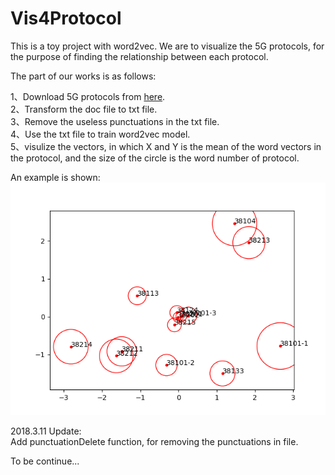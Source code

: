 # Vis4Protocol

 This is a toy project with word2vec. We are to visualize the 5G protocols, for the purpose of finding the relationship between each protocol.  

 The part of our works is as follows:  

 1、Download 5G protocols from [here](http://www.3gpp.org/ftp/Specs/archive/38_series/).  
 2、Transform the doc file to txt file.  
 3、Remove the useless punctuations in the txt file.  
 4、Use the txt file to train word2vec model.  
 5、visulize the vectors, in which X and Y is the mean of the word vectors in the protocol, and the size of the circle is the word number of protocol.  

 An example is shown:
 ![Visualization](https://github.com/floperry/Vis4Protocol/blob/master/Figure_1.png)


2018.3.11 Update:  
    Add punctuationDelete function, for removing the punctuations in file.

    
 To be continue...